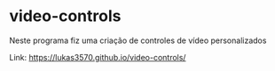 # video-controls

Neste programa fiz uma criação de controles de vídeo personalizados

Link: https://lukas3570.github.io/video-controls/
